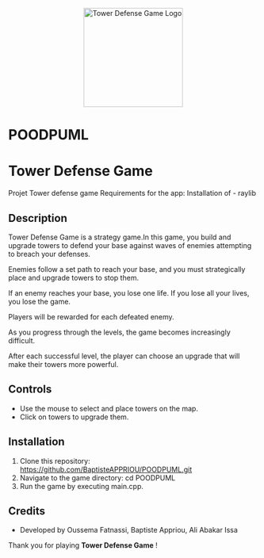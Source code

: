 <p align="center">
  <img src="https://github.com/BaptisteAPPRIOU/POODPUML/tree/main/assets/images/logo.png" alt="Tower Defense Game Logo" width= "200" height="200"/>
</p>

# POODPUML
# Tower Defense Game
Projet Tower defense game
Requirements for the app: Installation of - raylib


## Description

Tower Defense Game is a strategy game.In this game, you build and upgrade towers to defend your base against waves of enemies attempting to breach your defenses.

Enemies follow a set path to reach your base, and you must strategically place and upgrade towers to stop them.

If an enemy reaches your base, you lose one life. If you lose all your lives, you lose the game.

Players will be rewarded for each defeated enemy.

As you progress through the levels, the game becomes increasingly difficult.

After each successful level, the player can choose an upgrade that will make their towers more powerful.

## Controls

- Use the mouse to select and place towers on the map.
- Click on towers to upgrade them.

## Installation

1. Clone this repository: https://github.com/BaptisteAPPRIOU/POODPUML.git
2. Navigate to the game directory: cd POODPUML
3. Run the game by executing main.cpp.


## Credits

- Developed by Oussema Fatnassi, Baptiste Appriou, Ali Abakar Issa



Thank you for playing  **Tower Defense Game** !

